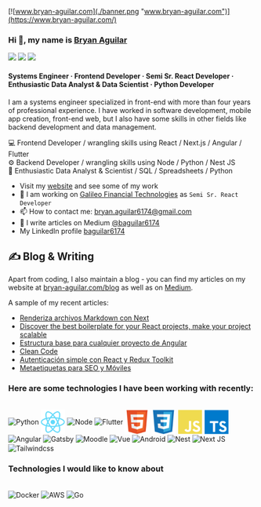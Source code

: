 [![www.bryan-aguilar.com](./banner.png "www.bryan-aguilar.com")](https://www.bryan-aguilar.com/)

### Hi 👋, my name is [Bryan Aguilar](https://www.bryan-aguilar.com/)

<div> 
  <a href = "mailto:bryan.aguilar6174@gmail.com"><img src="https://img.shields.io/badge/-Gmail-%23333?style=for-the-badge&logo=gmail&logoColor=white" target="_blank"></a>
  <a href="https://www.linkedin.com/in/baguilar6174/" target="_blank"><img src="https://img.shields.io/badge/-LinkedIn-%230077B5?style=for-the-badge&logo=linkedin&logoColor=white" target="_blank"></a>
  <a href="https://baguilar6174.medium.com" target="_blank"><img src="https://img.shields.io/badge/Medium-12100E?style=for-the-badge&logo=medium&logoColor=white" target="_blank"></a>  
</div>
  
#### Systems Engineer · Frontend Developer · Semi Sr. React Developer · Enthusiastic Data Analyst & Data Scientist · Python Developer

I am a systems engineer specialized in front-end with more than four years of professional experience. I have worked in software development, mobile app creation, front-end web, but I also have some skills in other fields like backend development and data management.

💻 Frontend Developer / wrangling skills using React / Next.js / Angular / Flutter <br/>
⚙ Backend Developer / wrangling skills using Node / Python / Nest JS <br/>
📖 Enthusiastic Data Analyst & Scientist / SQL / Spreadsheets / Python

- Visit my [website](https://www.bryan-aguilar.com/) and see some of my work
- 🔭 I am working on [Galileo Financial Technologies](https://www.galileo-ft.com/) as `Semi Sr. React Developer`
- 📫 How to contact me: [bryan.aguilar6174@gmail.com](mailto:bryan.aguilar6174@gmail.com)
- 📝 I write articles on Medium [@baguilar6174](https://baguilar6174.medium.com/) 
- My LinkedIn profile [baguilar6174](https://www.linkedin.com/in/baguilar6174/)

## &#x270d; Blog & Writing

Apart from coding, I also maintain a blog - you can find my articles on my website at [bryan-aguilar.com/blog](https://www.bryan-aguilar.com/blog/) as well as on [Medium](https://baguilar6174.medium.com/).

A sample of my recent articles:

<!-- BLOG-POST-LIST:START -->
- [Renderiza archivos Markdown con Next](https://medium.com/@baguilar6174/renderiza-archivos-markdown-con-next-f160fbce73ea)
- [Discover the best boilerplate for your React projects, make your project scalable](https://medium.com/@baguilar6174/arquitectura-escalable-para-proyectos-de-react-ce8520071ca4)
- [Estructura base para cualquier proyecto de Angular](https://baguilar6174.medium.com/estructura-base-para-cualquier-proyecto-de-angular-6a035a27bfcf)
- [Clean Code](https://medium.com/@baguilar6174/clean-code-6cacfc6072f3)
- [Autenticación simple con React y Redux Toolkit](https://baguilar6174.medium.com/autenticación-simple-con-react-y-redux-toolkit-95d942bebae0)
- [Metaetiquetas para SEO y Móviles](https://medium.com/@baguilar6174/metaetiquetas-para-seo-y-móviles-505f9bcbb5fb)
<!-- BLOG-POST-LIST:END -->

### Here are some technologies I have been working with recently:

<div style="display: inline_block"><br>
  <img align="center" alt="Python" height="50" width="50"  src="https://cdn.svgporn.com/logos/python.svg" />
  <img align="center" alt="React" height="50" width="50" src="https://raw.githubusercontent.com/devicons/devicon/master/icons/react/react-original.svg">
  <img align="center" alt="Node" height="50" width="50" src="https://cdn.jsdelivr.net/gh/devicons/devicon/icons/nodejs/nodejs-original.svg">
  <img align="center" alt="Flutter" height="50" width="50" src="https://cdn.jsdelivr.net/gh/devicons/devicon/icons/flutter/flutter-original.svg">
  <img align="center" alt="HTML" height="50" width="50" src="https://raw.githubusercontent.com/devicons/devicon/master/icons/html5/html5-original.svg">
  <img align="center" alt="CSS" height="50" width="50" src="https://raw.githubusercontent.com/devicons/devicon/master/icons/css3/css3-original.svg">
  <img align="center" alt="Js" height="50" width="50" src="https://raw.githubusercontent.com/devicons/devicon/master/icons/javascript/javascript-plain.svg">
  <img align="center" alt="Ts" height="50" width="50" src="https://raw.githubusercontent.com/devicons/devicon/master/icons/typescript/typescript-plain.svg">
  <img align="center" alt="Angular" height="50" width="50" src="https://cdn.jsdelivr.net/gh/devicons/devicon/icons/angularjs/angularjs-original.svg">
  <img align="center" alt="Gatsby" height="50" width="50" src="https://cdn.jsdelivr.net/gh/devicons/devicon/icons/gatsby/gatsby-plain.svg">
  <img align="center" alt="Moodle" height="50" width="50" src="https://cdn.jsdelivr.net/gh/devicons/devicon/icons/moodle/moodle-original.svg">
  <img align="center" alt="Vue" height="50" width="50" src="https://cdn.jsdelivr.net/gh/devicons/devicon/icons/vuejs/vuejs-original.svg">
  <img align="center" alt="Android" height="50" width="50" src="https://cdn.jsdelivr.net/gh/devicons/devicon/icons/android/android-original.svg">
  <img align="center" alt="Nest" height="50" width="50" src="https://cdn.jsdelivr.net/gh/devicons/devicon/icons/nestjs/nestjs-plain.svg">
  <img align="center" alt="Next JS" height="50" width="50" src="https://cdn.jsdelivr.net/gh/devicons/devicon/icons/nextjs/nextjs-original.svg"> 
  <img align="center" alt="Tailwindcss" height="50" width="50"  src="https://cdn.svgporn.com/logos/tailwindcss-icon.svg" />
</div>

### Technologies I would like to know about

<div style="display: inline_block"><br>
  <img align="center" alt="Docker" height="50" width="50" src="https://cdn.jsdelivr.net/gh/devicons/devicon/icons/docker/docker-original.svg">
  <img align="center" alt="AWS" height="50" width="50" src="https://cdn.jsdelivr.net/gh/devicons/devicon/icons/amazonwebservices/amazonwebservices-original.svg">
  <img align="center" alt="Go" height="50" width="50" src="https://cdn.jsdelivr.net/gh/devicons/devicon/icons/go/go-original.svg">
</div>
